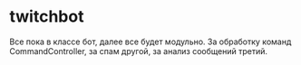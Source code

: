 # twitchbot

Все пока в классе бот, далее все будет модульно. За обработку команд CommandController, за спам другой, за анализ сообщений третий.
